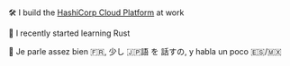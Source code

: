🛠️ I build the [HashiCorp Cloud Platform](https://www.hashicorp.com/cloud) at work

🦀 I recently started learning Rust

💬 Je parle assez bien 🇫🇷, 少し 🇯🇵語 を 話すの, y habla un poco 🇪🇸/🇲🇽


<!--
**jesdavpet/jesdavpet** is a ✨ _special_ ✨ repository because its `README.md` (this file) appears on your GitHub profile.

Here are some ideas to get you started:

- 🔭 I’m currently working on ...
- 🌱 I’m currently learning ...
- 👯 I’m looking to collaborate on ...
- 🤔 I’m looking for help with ...
- 💬 Ask me about ...
- 📫 How to reach me: ...
- 😄 Pronouns: ...
- ⚡ Fun fact: ...
-->
